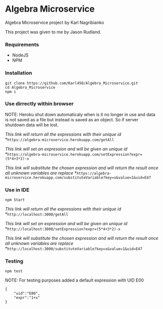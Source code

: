 # Algebra Microservice

Algebra Microservice project by Karl Nagribianko

This project was given to me by Jason Rudland.
 

### Requirements
* NodeJS
* NPM

### Installation
```
git clone https://github.com/Karl450/Algebra_Microservice.git
cd Algebra_Microservice
npm i
```
### Use dirrectly within browser
NOTE: Heroku shut down automaticaly when is it no longer in use and data is not saved as a file but instead is saved as an object. So if server shutdown data will be lost.


*This link will return all the expressions with their unique id*
*`https://algebra-microservice.herokuapp.com/getAll`

*This link will set an expression and will be given an unique id*
*`https://algebra-microservice.herokuapp.com/setExpression?expr=(5*4+3*2)-x`

*This link will substitute the chosen expression and will return the result once all unknown variables are replace*
*`https://algebra-microservice.herokuapp.com/substituteVariable?key=x&value=1&uid=E47`

### Use in IDE

`npm Start`

*This link will return all the expressions with their unique id*
*`http://localhost:3000/getAll`

*This link will set an expression and will be given an unique id*
*`http://localhost:3000/setExpression?expr=(5*4+3*2)-x`

*This link will substitute the chosen expression and will return the result once all unknown variables are replace*
*`http://localhost:3000/substituteVariable?key=x&value=1&uid=E47`

### Testing
`npm test`

NOTE: For testing purposes added a default expression with UID E00
```
{
    "uid":"E00",
    "expr":"1+x"
}
```